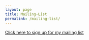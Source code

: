 ```yaml
---
layout: page
title: Mailing-List
permalink: /mailing-list/
---
```

[Click here to sign up for my mailing list](https://eepurl.com/hgUiO9)  